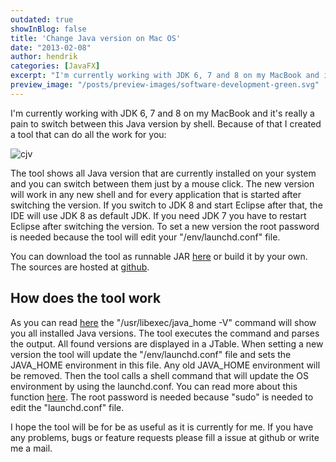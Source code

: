 ```yaml
---
outdated: true
showInBlog: false
title: 'Change Java version on Mac OS'
date: "2013-02-08"
author: hendrik
categories: [JavaFX]
excerpt: "I'm currently working with JDK 6, 7 and 8 on my MacBook and it's really a pain to switch between this Java version by shell. Because of that I created a tool that can do all the work for you."
preview_image: "/posts/preview-images/software-development-green.svg"
---
```

I'm currently working with JDK 6, 7 and 8 on my MacBook and it's really a pain to switch between this Java version by shell. Because of that I created a tool that can do all the work for you:

![cjv](/posts/guigarage-legacy/cjv.png)

The tool shows all Java version that are currently installed on your system and you can switch between them just by a mouse click. The new version will work in any new shell and for every application that is started after switching the version. If you switch to JDK 8 and start Eclipse after that, the IDE will use JDK 8 as default JDK. If you need JDK 7 you have to restart Eclipse after switching the version. To set a new version the root password is needed because the tool will edit your "/env/launchd.conf" file.

You can download the tool as runnable JAR [here](/assets/downloads/java-version-manager/jvc.jar) or build it by your own. The sources are hosted at [github](https://github.com/guigarage/JavaVersionChanger).

## How does the tool work

As you can read [here](http://blog.hgomez.net/blog/2012/07/20/understanding-java-from-command-line-on-osx/) the "/usr/libexec/java_home -V" command will show you all installed Java versions. The tool executes the command and parses the output. All found versions are displayed in a JTable. When setting a new version the tool will update the "/env/launchd.conf" file and sets the JAVA_HOME environment in this file. Any old JAVA_HOME environment will be removed. Then the tool calls a shell command that will update the OS environment by using the launchd.conf. You can read more about this function [here](http://stackoverflow.com/questions/135688/setting-environment-variables-in-os-x). The root password is needed because "sudo" is needed to edit the "launchd.conf" file.

I hope the tool will be for be as useful as it is currently for me. If you have any problems, bugs or feature requests please fill a issue at github or write me a mail.
